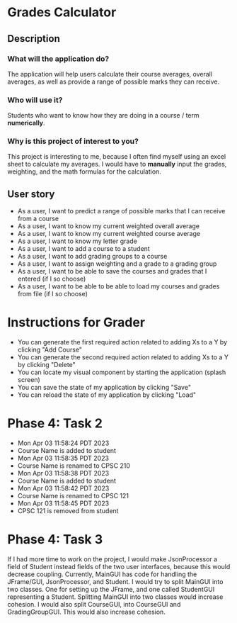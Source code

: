 # Grades Calculator

## Description

### What will the application do?

The application will help users calculate their course averages, overall averages, as well as provide a range of possible marks they can receive.

### Who will use it?

Students who want to know how they are doing in a course / term **numerically**.

### Why is this project of interest to you?

This project is interesting to me, because I often find myself using an excel sheet to calculate my averages. I would
have to **manually** input the grades, weighting, and the math formulas for the calculation.

## User story

- As a user, I want to predict a range of possible marks that I can receive from a course
- As a user, I want to know my current weighted overall average 
- As a user, I want to know my current weighted course average
- As a user, I want to know my letter grade
- As a user, I want to add a course to a student
- As a user, I want to add grading groups to a course
- As a user, I want to assign weighting and a grade to a grading group
- As a user, I want to be able to save the courses and grades that I entered (if I so choose)
- As a user, I want to be able to be able to load my courses and grades from file (if I so choose)

# Instructions for Grader

- You can generate the first required action related to adding Xs to a Y by clicking "Add Course"
- You can generate the second required action related to adding Xs to a Y by clicking "Delete"
- You can locate my visual component by starting the application (splash screen)
- You can save the state of my application by clicking "Save"
- You can reload the state of my application by clicking "Load"

# Phase 4: Task 2
- Mon Apr 03 11:58:24 PDT 2023
- Course Name is added to student
- Mon Apr 03 11:58:35 PDT 2023
- Course Name is renamed to CPSC 210
- Mon Apr 03 11:58:38 PDT 2023
- Course Name is added to student
- Mon Apr 03 11:58:42 PDT 2023
- Course Name is renamed to CPSC 121
- Mon Apr 03 11:58:45 PDT 2023
- CPSC 121 is removed from student

# Phase 4: Task 3

If I had more time to work on the project, I would make JsonProcessor a field of Student instead fields of the two 
user interfaces, because this would decrease coupling. Currently, MainGUI has code for handling 
the JFrame/GUI, JsonProcessor, and Student. I would try to split MainGUI into two classes. One for setting up the JFrame,
and one called StudentGUI representing a Student. Splitting MainGUI into two classes would increase cohesion. I would
also split CourseGUI, into CourseGUI and GradingGroupGUI. This would also increase cohesion.
